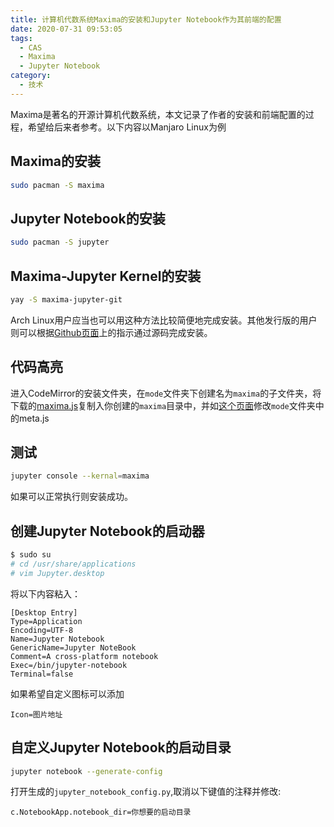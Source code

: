 ```yaml
---
title: 计算机代数系统Maxima的安装和Jupyter Notebook作为其前端的配置
date: 2020-07-31 09:53:05
tags:
  - CAS
  - Maxima
  - Jupyter Notebook
category:
  - 技术
---
```


Maxima是著名的开源计算机代数系统，本文记录了作者的安装和前端配置的过程，希望给后来者参考。以下内容以Manjaro Linux为例

<!--more-->

## Maxima的安装

```bash
sudo pacman -S maxima
```

## Jupyter Notebook的安装

```bash
sudo pacman -S jupyter
```

## Maxima-Jupyter Kernel的安装

```bash
yay -S maxima-jupyter-git
```

Arch Linux用户应当也可以用这种方法比较简便地完成安装。其他发行版的用户则可以根据[Github页面](https://github.com/robert-dodier/maxima-jupyter)上的指示通过源码完成安装。

## 代码高亮

进入CodeMirror的安装文件夹，在`mode`文件夹下创建名为`maxima`的子文件夹，将下载的[maxima.js](https://github.com/robert-dodier/maxima-jupyter/blob/master/maxima.js)复制入你创建的`maxima`目录中，并如[这个页面](https://github.com/robert-dodier/maxima-jupyter/blob/master/codemirror-mode-meta-patch)修改`mode`文件夹中的meta.js

## 测试

```bash
jupyter console --kernal=maxima
```

如果可以正常执行则安装成功。

## 创建Jupyter Notebook的启动器

```bash
$ sudo su
# cd /usr/share/applications
# vim Jupyter.desktop
```

将以下内容粘入：

```
[Desktop Entry]
Type=Application
Encoding=UTF-8
Name=Jupyter Notebook
GenericName=Jupyter NoteBook
Comment=A cross-platform notebook
Exec=/bin/jupyter-notebook
Terminal=false
```

如果希望自定义图标可以添加

```
Icon=图片地址
```

## 自定义Jupyter Notebook的启动目录

```bash
jupyter notebook --generate-config
```

打开生成的`jupyter_notebook_config.py`,取消以下键值的注释并修改:

```
c.NotebookApp.notebook_dir=你想要的启动目录
```

